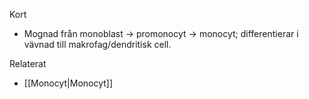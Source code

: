 Kort
- Mognad från monoblast → promonocyt → monocyt; differentierar i vävnad till makrofag/dendritisk cell.

Relaterat
- [[Monocyt|Monocyt]]
